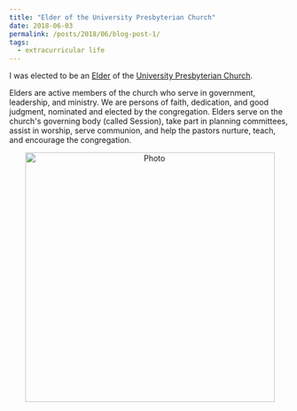 ```yaml
---
title: "Elder of the University Presbyterian Church"
date: 2018-06-03
permalink: /posts/2018/06/blog-post-1/
tags:
  - extracurricular life
---
```


I was elected to be an [Elder](https://www.upc.org/connect/leadership/elders/) of the [University Presbyterian Church](https://www.upc.org/). 

Elders are active members of the church who serve in government, leadership, and ministry. We are persons of faith, dedication, and good judgment, nominated and elected by the congregation. Elders serve on the church's governing body (called Session), take part in planning committees, assist in worship, serve communion, and help the pastors nurture, teach, and encourage the congregation.

<p align="center">
  <img src="https://zhengthomastang.github.io/images/UPC_photo.jpg?raw=true" alt="Photo" style="width: 450px;"/> 
</p>
